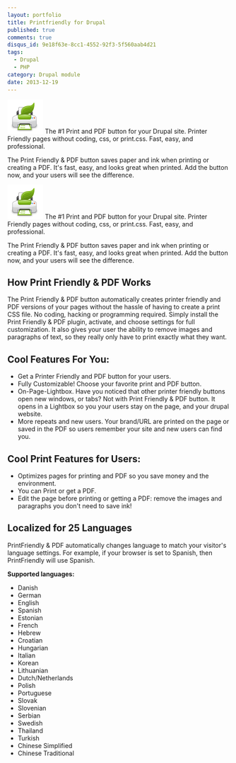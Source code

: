 ```yaml
---
layout: portfolio
title: Printfriendly for Drupal
published: true
comments: true
disqus_id: 9e18f63e-8cc1-4552-92f3-5f560aab4d21
tags:
  - Drupal
  - PHP
category: Drupal module
date: 2013-12-19
---
```


<img src="/assets/portfolio/printfriendly.png" class="content-image-right">
The #1 Print and PDF button for your Drupal site. Printer Friendly pages without coding, css, or print.css. Fast, easy,
and professional.

The Print Friendly & PDF button saves paper and ink when printing or creating a PDF. It's fast, easy, and looks great
when printed. Add the button now, and your users will see the difference.

<!--more-->

<img src="/assets/portfolio/printfriendly.png" class="content-image-right">
The #1 Print and PDF button for your Drupal site. Printer Friendly pages without coding, css, or print.css. Fast, easy,
and professional.

The Print Friendly & PDF button saves paper and ink when printing or creating a PDF. It's fast, easy, and looks great
when printed. Add the button now, and your users will see the difference.

## How Print Friendly & PDF Works
The Print Friendly & PDF button automatically creates printer friendly and PDF versions of your pages without the hassle
of having to create a print CSS file. No coding, hacking or programming required. Simply install the Print Friendly &
PDF plugin, activate, and choose settings for full customization. It also gives your user the ability to remove images
and paragraphs of text, so they really only have to print exactly what they want.

## Cool Features For You:
* Get a Printer Friendly and PDF button for your users.
* Fully Customizable! Choose your favorite print and PDF button.
* On-Page-Lightbox. Have you noticed that other printer friendly buttons open new windows, or tabs? Not with Print
  Friendly & PDF button. It opens in a Lightbox so you your users stay on the page, and your drupal website.
* More repeats and new users. Your brand/URL are printed on the page or saved in the PDF so users remember your site and
  new users can find you.

## Cool Print Features for Users:
* Optimizes pages for printing and PDF so you save money and the environment.
* You can Print or get a PDF.
* Edit the page before printing or getting a PDF: remove the images and paragraphs you don't need to save ink!

## Localized for 25 Languages
PrintFriendly & PDF automatically changes language to match your visitor's language settings. For example, if your
browser is set to Spanish, then PrintFriendly will use Spanish.

**Supported languages:**

* Danish
* German
* English
* Spanish
* Estonian
* French
* Hebrew
* Croatian
* Hungarian
* Italian
* Korean
* Lithuanian
* Dutch/Netherlands
* Polish
* Portuguese
* Slovak
* Slovenian
* Serbian
* Swedish
* Thailand
* Turkish
* Chinese Simplified
* Chinese Traditional

